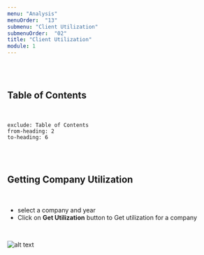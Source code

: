 ```yaml
---
menu: "Analysis"
menuOrder:  "13"
submenu: "Client Utilization"
submenuOrder:  "02"
title: "Client Utilization"
module: 1
---
```


<br />
<br />

## Table of Contents

<br />

```toc
exclude: Table of Contents
from-heading: 2
to-heading: 6
```

<br />
<br />


## Getting Company Utilization

<br />

* select a company and year
* Click on **Get Utilization** button to Get utilization for a company


<br />

  ![alt text](/images/CompanyUtilization.png "Title")

<br />




<br />

  <!-- ![alt text](/images/Cplogin.png "Title")

<br />

* Enter your Email address
* Enter your Password
* Click on the **login** button to direct you to Content Creator Page -->




